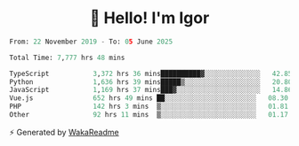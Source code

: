 <h1 align="center">👋 Hello! I'm Igor</h1>

<!--START_SECTION:waka-->

```python
From: 22 November 2019 - To: 05 June 2025

Total Time: 7,777 hrs 48 mins

TypeScript           3,372 hrs 36 mins██████████▓░░░░░░░░░░░░░░   42.85 %
Python               1,636 hrs 39 mins█████▒░░░░░░░░░░░░░░░░░░░   20.80 %
JavaScript           1,169 hrs 37 mins███▓░░░░░░░░░░░░░░░░░░░░░   14.86 %
Vue.js               652 hrs 49 mins ██░░░░░░░░░░░░░░░░░░░░░░░   08.30 %
PHP                  142 hrs 3 mins  ▒░░░░░░░░░░░░░░░░░░░░░░░░   01.81 %
Other                92 hrs 11 mins  ▒░░░░░░░░░░░░░░░░░░░░░░░░   01.17 %
```

<!--END_SECTION:waka-->

⚡ Generated by [WakaReadme](https://github.com/athul/waka-readme)
